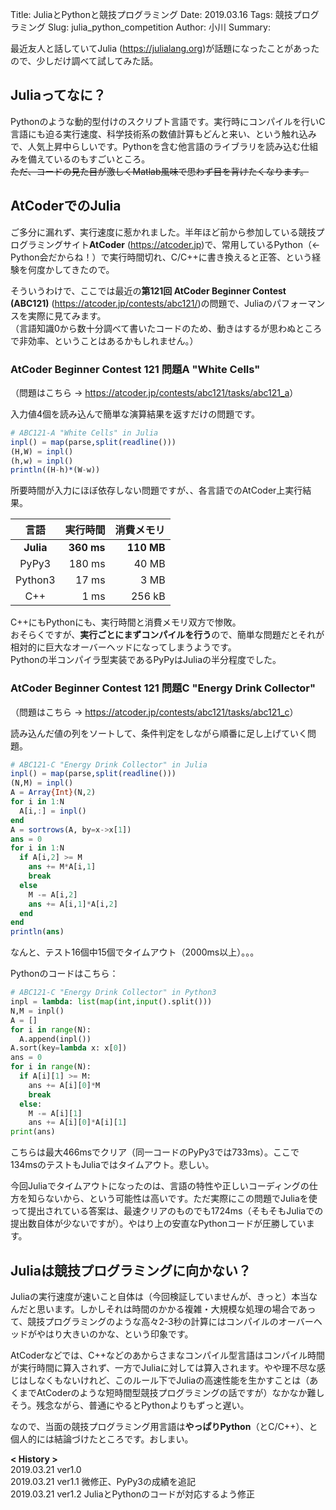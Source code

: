 Title: JuliaとPythonと競技プログラミング
Date: 2019.03.16
Tags: 競技プログラミング
Slug: julia_python_competition
Author: 小川
Summary:

最近友人と話していてJulia (<https://julialang.org>)が話題になったことがあったので、少しだけ調べて試してみた話。

## Juliaってなに？

Pythonのような動的型付けのスクリプト言語です。実行時にコンパイルを行いC言語にも迫る実行速度、科学技術系の数値計算もどんと来い、という触れ込みで、人気上昇中らしいです。Pythonを含む他言語のライブラリを読み込む仕組みを備えているのもすごいところ。  
<s>ただ、コードの見た目が激しくMatlab風味で思わず目を背けたくなります。</s>

## AtCoderでのJulia

ご多分に漏れず、実行速度に惹かれました。半年ほど前から参加している競技プログラミングサイト**AtCoder** (<https://atcoder.jp>)で、常用しているPython（← Python会だからね！）で実行時間切れ、C/C++に書き換えると正答、という経験を何度かしてきたので。

そういうわけで、ここでは最近の**第121回 AtCoder Beginner Contest (ABC121)** (<https://atcoder.jp/contests/abc121/>)の問題で、Juliaのパフォーマンスを実際に見てみます。  
（言語知識0から数十分調べて書いたコードのため、動きはするが思わぬところで非効率、ということはあるかもしれません。）

### AtCoder Beginner Contest 121 問題A "White Cells"

（問題はこちら → <https://atcoder.jp/contests/abc121/tasks/abc121_a>）

入力値4個を読み込んで簡単な演算結果を返すだけの問題です。

```julia
# ABC121-A "White Cells" in Julia
inpl() = map(parse,split(readline()))
(H,W) = inpl()
(h,w) = inpl()
println((H-h)*(W-w))
```

所要時間が入力にほぼ依存しない問題ですが、、各言語でのAtCoder上実行結果。

|   言語    |   実行時間 | 消費メモリ |
| :-------: | ---------: | ---------: |
| **Julia** | **360 ms** | **110 MB** |
|   PyPy3   |     180 ms |      40 MB |
|  Python3  |      17 ms |       3 MB |
|    C++    |       1 ms |     256 kB |

C++にもPythonにも、実行時間と消費メモリ双方で惨敗。   
おそらくですが、**実行ごとにまずコンパイルを行う**ので、簡単な問題だとそれが相対的に巨大なオーバーヘッドになってしまうようです。  
Pythonの半コンパイラ型実装であるPyPyはJuliaの半分程度でした。

<!---

### AtCoder Beginner Contest 121-B

問題はこちら → <https://atcoder.jp/contests/abc121/tasks/abc121_b>

```julia
# ABC121-B by Julia
inpl() = map(parse,split(readline()))
(N,M,C) = inpl()
B = input()
A = Array{Int}(N,M)
for n=1:N
	A[n,:] = inpl()
end
ans = 0
D = A*B+C
for d in D
  if d > 0
  	ans+=1
  end
end
println(ans)
```

--->

### AtCoder Beginner Contest 121 問題C "Energy Drink Collector"

（問題はこちら → <https://atcoder.jp/contests/abc121/tasks/abc121_c>）

読み込んだ値の列をソートして、条件判定をしながら順番に足し上げていく問題。

```julia
# ABC121-C "Energy Drink Collector" in Julia
inpl() = map(parse,split(readline()))
(N,M) = inpl()
A = Array{Int}(N,2)
for i in 1:N
  A[i,:] = inpl()
end
A = sortrows(A, by=x->x[1])
ans = 0
for i in 1:N
  if A[i,2] >= M
    ans += M*A[i,1]
    break
  else
    M -= A[i,2]
    ans += A[i,1]*A[i,2]
  end
end
println(ans)
```

なんと、テスト16個中15個でタイムアウト（2000ms以上）。。。

Pythonのコードはこちら：

```python
# ABC121-C "Energy Drink Collector" in Python3
inpl = lambda: list(map(int,input().split()))
N,M = inpl()
A = []
for i in range(N):
  A.append(inpl())
A.sort(key=lambda x: x[0])
ans = 0
for i in range(N):
  if A[i][1] >= M:
    ans += A[i][0]*M
    break
  else:
    M -= A[i][1]
    ans += A[i][0]*A[i][1]
print(ans)
```

こちらは最大466msでクリア（同一コードのPyPy3では733ms）。ここで134msのテストもJuliaではタイムアウト。悲しい。

今回Juliaでタイムアウトになったのは、言語の特性や正しいコーディングの仕方を知らないから、という可能性は高いです。ただ実際にこの問題でJuliaを使って提出されている答案は、最速クリアのものでも1724ms（そもそもJuliaでの提出数自体が少ないですが）。やはり上の安直なPythonコードが圧勝しています。

## Juliaは競技プログラミングに向かない？

Juliaの実行速度が速いこと自体は（今回検証していませんが、きっと）本当なんだと思います。しかしそれは時間のかかる複雑・大規模な処理の場合であって、競技プログラミングのような高々2-3秒の計算にはコンパイルのオーバーヘッドがやはり大きいのかな、という印象です。  

AtCoderなどでは、C++などのあからさまなコンパイル型言語はコンパイル時間が実行時間に算入されず、一方でJuliaに対しては算入されます。やや理不尽な感じはしなくもないけれど、このルール下でJuliaの高速性能を生かすことは（あくまでAtCoderのような短時間型競技プログラミングの話ですが）なかなか難しそう。残念ながら、普通にやるとPythonよりもずっと遅い。  

なので、当面の競技プログラミング用言語は**やっぱりPython**（とC/C++）、と個人的には結論づけたところです。おしまい。

**< History >**  
2019.03.21 ver1.0  
2019.03.21 ver1.1 微修正、PyPy3の成績を追記  
2019.03.21 ver1.2 JuliaとPythonのコードが対応するよう修正
